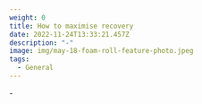 ```yaml
---
weight: 0
title: How to maximise recovery
date: 2022-11-24T13:33:21.457Z
description: "-"
image: img/may-18-foam-roll-feature-photo.jpeg
tags:
  - General
---
```

\-